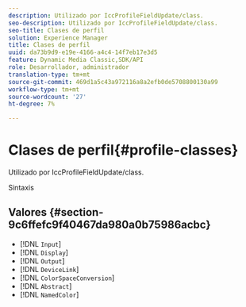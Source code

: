```yaml
---
description: Utilizado por IccProfileFieldUpdate/class.
seo-description: Utilizado por IccProfileFieldUpdate/class.
seo-title: Clases de perfil
solution: Experience Manager
title: Clases de perfil
uuid: da73b9d9-e19e-4166-a4c4-14f7eb17e3d5
feature: Dynamic Media Classic,SDK/API
role: Desarrollador, administrador
translation-type: tm+mt
source-git-commit: 469d1a5c43a972116a8a2efb0de5708800130a99
workflow-type: tm+mt
source-wordcount: '27'
ht-degree: 7%

---
```



# Clases de perfil{#profile-classes}

Utilizado por IccProfileFieldUpdate/class.

Sintaxis

## Valores {#section-9c6ffefc9f40467da980a0b75986acbc}

* [!DNL `Input`]
* [!DNL `Display`]
* [!DNL `Output`]
* [!DNL `DeviceLink`]
* [!DNL `ColorSpaceConversion`]
* [!DNL `Abstract`]
* [!DNL `NamedColor`]

